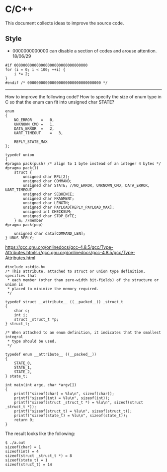 # C/C++

This document collects ideas to improve the source code.

## Style

* 0000000000000 can disable a section of codes and arouse attention. 18/06/29

``````````````````````````````````````````````````````````````````````````
#if 000000000000000000000000000000000
for (i = 0; i < 100; ++i) {
	i *= 2;
}
#endif /* 000000000000000000000000000000000 */
``````````````````````````````````````````````````````````````````````````


---------------------------------------------------------------------------
How to improve the following code? 
How to specify the size of enum type in C so that the enum can fit into unsigned char STATE?

```
enum
{
	NO_ERROR	=	0,
	UNKNOWN_CMD	=	1,
	DATA_ERROR	=	2,
	UART_TIMEOUT	=	3,
	
	REPLY_STATE_MAX
};

typedef union 
{
#pragma pack(push) /* align to 1 byte instead of an integer 4 bytes */
#pragma pack(1)
	struct {
		unsigned char RPL[2];
		unsigned char COMMAND;
		unsigned char STATE; //NO_ERROR, UNKNOWN_CMD, DATA_ERROR, UART_TIMEOUT
		unsigned char SEQUENCE;
		unsigned char FRAGMENT;
		unsigned char LENGTH;
		unsigned char PAYLOAD[REPLY_PAYLOAD_MAX]; 
		unsigned int CHECKSUM;
		unsigned char STOP_BYTE;
	} m; //member
#pragma pack(pop)

	unsigned char data[COMMAND_LEN];
} UBUS_REPLY;
```

https://gcc.gnu.org/onlinedocs/gcc-4.8.5/gcc/Type-Attributes.htmls://gcc.gnu.org/onlinedocs/gcc-4.8.5/gcc/Type-Attributes.html

```
#include <stdio.h>
/* This attribute, attached to struct or union type definition, specifies that 
 * each member (other than zero-width bit-fields) of the structure or union is 
 * placed to minimize the memory required.
 */

typedef struct __attribute__ ((__packed__)) _struct_t
{
	char c;
	int i;
	struct _struct_t *p;
} struct_t;

/* When attached to an enum definition, it indicates that the smallest integral 
 * type should be used. 
 */

typedef enum __attribute__ ((__packed__))
{
	STATE_0,
	STATE_1,
	STATE_2,
} state_t;

int main(int argc, char *argv[])
{
	printf("sizeof(char) = %lu\n", sizeof(char));
	printf("sizeof(int) = %lu\n", sizeof(int));
	printf("sizeof(struct _struct_t *) = %lu\n", sizeof(struct _struct_t *));
	printf("sizeof(struct_t) = %lu\n", sizeof(struct_t));
	printf("sizeof(state_t) = %lu\n", sizeof(state_t));
	return 0;
}
```
The result looks like the following:
```
$ ./a.out 
sizeof(char) = 1
sizeof(int) = 4
sizeof(struct _struct_t *) = 8
sizeof(state_t) = 1
sizeof(struct_t) = 14
```
